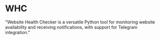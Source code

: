 # WHC
"Website Health Checker is a versatile Python tool for monitoring website availability and receiving notifications, with support for Telegram integration."
